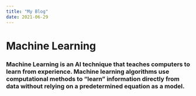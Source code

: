 ```yaml
---
title: "My Blog"
date: 2021-06-29
---
```

# Machine Learning
### Machine Learning is an AI technique that teaches computers to learn from experience. Machine learning algorithms use computational methods to “learn” information directly from data without relying on a predetermined equation as a model.
